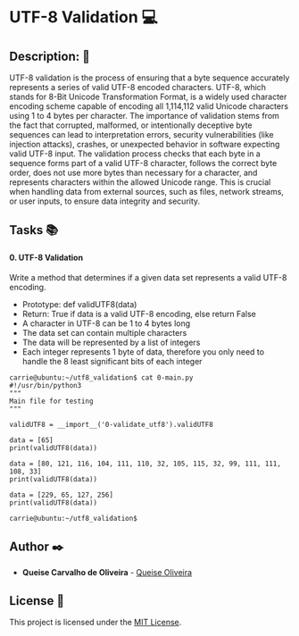 # **UTF-8 Validation** :computer:

## **Description:** :speech_balloon:

UTF-8 validation is the process of ensuring that a byte sequence accurately represents a series of valid UTF-8 encoded characters. UTF-8, which stands for 8-Bit Unicode Transformation Format, is a widely used character encoding scheme capable of encoding all 1,114,112 valid Unicode characters using 1 to 4 bytes per character. The importance of validation stems from the fact that corrupted, malformed, or intentionally deceptive byte sequences can lead to interpretation errors, security vulnerabilities (like injection attacks), crashes, or unexpected behavior in software expecting valid UTF-8 input. The validation process checks that each byte in a sequence forms part of a valid UTF-8 character, follows the correct byte order, does not use more bytes than necessary for a character, and represents characters within the allowed Unicode range. This is crucial when handling data from external sources, such as files, network streams, or user inputs, to ensure data integrity and security.

## **Tasks** :books:

#### **0. UTF-8 Validation**

Write a method that determines if a given data set represents a valid UTF-8 encoding.

* Prototype: def validUTF8(data)
* Return: True if data is a valid UTF-8 encoding, else return False
* A character in UTF-8 can be 1 to 4 bytes long
* The data set can contain multiple characters
* The data will be represented by a list of integers
* Each integer represents 1 byte of data, therefore you only need to handle the 8 least significant bits of each integer

```
carrie@ubuntu:~/utf8_validation$ cat 0-main.py
#!/usr/bin/python3
"""
Main file for testing
"""

validUTF8 = __import__('0-validate_utf8').validUTF8

data = [65]
print(validUTF8(data))

data = [80, 121, 116, 104, 111, 110, 32, 105, 115, 32, 99, 111, 111, 108, 33]
print(validUTF8(data))

data = [229, 65, 127, 256]
print(validUTF8(data))

carrie@ubuntu:~/utf8_validation$
```

## **Author** :black_nib:

* **Queise Carvalho de Oliveira** - [Queise Oliveira](https://github.com/Qcarvalhooliveira)


## License :page_with_curl:
This project is licensed under the [MIT License](https://opensource.org/license/mit/).

